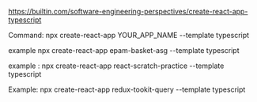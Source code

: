 https://builtin.com/software-engineering-perspectives/create-react-app-typescript

Command:
npx create-react-app YOUR_APP_NAME --template typescript

example npx create-react-app epam-basket-asg --template typescript

example : npx create-react-app react-scratch-practice --template typescript

Example:
npx create-react-app redux-tookit-query --template typescript